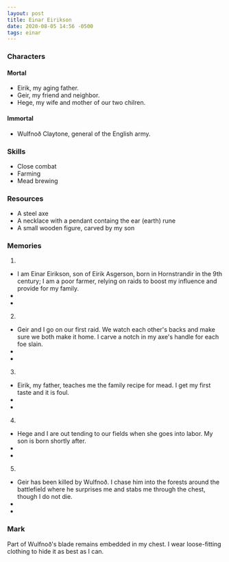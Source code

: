 ```yaml
---
layout: post
title: Einar Eirikson
date: 2020-08-05 14:56 -0500
tags: einar
---
```


### Characters

#### Mortal
- Eirik, my aging father.
- Geir, my friend and neighbor.
- Hege, my wife and mother of our two chilren.

#### Immortal
- Wulfnoð Claytone, general of the English army.

### Skills

- Close combat
- Farming
- Mead brewing

### Resources

- A steel axe
- A necklace with a pendant containg the ear (earth) rune
- A small wooden figure, carved by my son

### Memories

1.
  - I am Einar Eirikson, son of Eirik Asgerson, born in Hornstrandir in the 9th century; I am a poor farmer, relying on raids to boost my influence and provide for my family.
  -
  -
2.
  - Geir and I go on our first raid. We watch each other's backs and make sure we both make it home. I carve a notch in my axe's handle for each foe slain.
  -
  -
3.
  - Eirik, my father, teaches me the family recipe for mead. I get my first taste and it is foul.
  -
  -
4.
  - Hege and I are out tending to our fields when she goes into labor. My son is born shortly after.
  -
  -
5.
  - Geir has been killed by Wulfnoð. I chase him into the forests around the battlefield where he surprises me and stabs me through the chest, though I do not die.
  -
  -

### Mark

Part of Wulfnoð's blade remains embedded in my chest. I wear loose-fitting clothing to hide it as best as I can.
